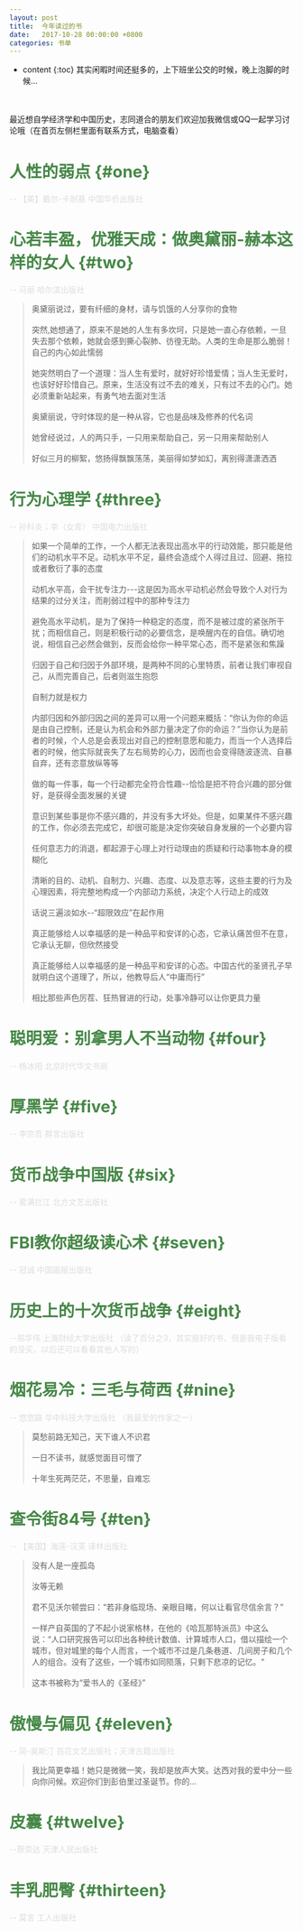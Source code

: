 ```yaml
---
layout: post
title:  今年读过的书
date:   2017-10-28 00:00:00 +0800
categories: 书单
---
```

* content
{:toc}
其实闲暇时间还挺多的，上下班坐公交的时候，晚上泡脚的时候… 
<br/>
<br/>
最近想自学经济学和中国历史，志同道合的朋友们欢迎加我微信或QQ一起学习讨论哦（在首页左侧栏里面有联系方式，电脑查看）
<!-- more -->

人性的弱点			{#one}
====================================
<p class='book-info'> -- 【美】戴尔-卡耐基 中国华侨出版社</p>


心若丰盈，优雅天成：做奥黛丽-赫本这样的女人			{#two}
====================================
<p class='book-info'> -- 马丽 哈尔滨出版社</p>
<blockquote class="margin-top-20">
    <p>
        奥黛丽说过，要有纤细的身材，请与饥饿的人分享你的食物
        <br/><br/>
        突然,她想通了，原来不是她的人生有多坎坷，只是她一直心存依赖，一旦失去那个依赖，她就会感到撕心裂肺、彷徨无助。人类的生命是那么脆弱！自己的内心如此懦弱
        <br/><br/>
        她突然明白了一个道理：当人生有爱时，就好好珍惜爱情；当人生无爱时，也该好好珍惜自己。原来，生活没有过不去的难关，只有过不去的心门。她必须重新站起来，有勇气地去面对生活
        <br/><br/>
        奥黛丽说，守时体现的是一种从容，它也是品味及修养的代名词
        <br/><br/>
        她曾经说过，人的两只手，一只用来帮助自己，另一只用来帮助别人
        <br/><br/>
        好似三月的柳絮，悠扬得飘飘荡荡，美丽得如梦如幻，离别得潇潇洒洒
    </p>
</blockquote>


行为心理学			{#three}
====================================
<p class='book-info'> -- 孙科炎；李（女青） 中国电力出版社</p>
<blockquote class="margin-top-20">
    <p>
        如果一个简单的工作，一个人都无法表现出高水平的行动效能，那只能是他们的动机水平不足。动机水平不足，最终会造成个人得过且过、回避、拖拉或者敷衍了事的态度
        <br/><br/>
        动机水平高，会干扰专注力---这是因为高水平动机必然会导致个人对行为结果的过分关注，而削弱过程中的那种专注力
        <br/><br/>
        避免高水平动机，是为了保持一种稳定的态度，而不是被过度的紧张所干扰；而相信自己，则是积极行动的必要信念，是唤醒内在的自信。确切地说，相信自己必然会做到，反而会给你一种平常心态，而不是紧张和焦躁
        <br/><br/>
        归因于自己和归因于外部环境，是两种不同的心里特质，前者让我们审视自己，从而完善自己，后者则滋生抱怨
        <br/><br/>
        自制力就是权力
        <br/><br/>
        内部归因和外部归因之间的差异可以用一个问题来概括：“你认为你的命运是由自己控制，还是认为机会和外部力量决定了你的命运？”当你认为是前者的时候，个人总是会表现出对自己的控制意愿和能力，而当一个人选择后者的时候，他实际就丧失了左右局势的心力，因而也会变得随波逐流、自暴自弃，还有恣意放纵等等
        <br/><br/>
        做的每一件事，每一个行动都完全符合性趣--恰恰是把不符合兴趣的部分做好，是获得全面发展的关键
        <br/><br/>
        意识到某些事是你不感兴趣的，并没有多大坏处。但是，如果某件不感兴趣的工作，你必须去完成它，却很可能是决定你突破自身发展的一个必要内容
        <br/><br/>
        任何意志力的消退，都起源于心理上对行动理由的质疑和行动事物本身的模糊化
        <br/><br/>
        清晰的目的、动机、自制力、兴趣、态度、以及意志等，这些主要的行为及心理因素，将完整地构成一个内部动力系统，决定个人行动上的成效
        <br/><br/>
        话说三遍淡如水--“超限效应”在起作用
        <br/><br/>
        真正能够给人以幸福感的是一种品平和安详的心态，它承认痛苦但不在意，它承认无聊，但欣然接受
        <br/><br/>
        真正能够给人以幸福感的是一种品平和安详的心态。中国古代的圣贤孔子早就明白这个道理了，所以，他教导后人“中庸而行”
        <br/><br/>
        相比那些声色厉茬、狂热冒进的行动，处事冷静可以让你更具力量
    </p>
</blockquote>


聪明爱：别拿男人不当动物 			{#four}
====================================
<p class='book-info'>-- 杨冰阳 北京时代华文书局</p>


厚黑学			{#five}
====================================
<p class='book-info'>-- 李宗吾 群言出版社</p>


货币战争中国版			{#six}
====================================
<p class='book-info'>-- 雾满拦江 北方文艺出版社</p>


FBI教你超级读心术			{#seven}
====================================
<p class='book-info'>-- 冠诚 中国画报出版社</p>


历史上的十次货币战争			{#eight}
====================================
<p class='book-info'>--郑华伟 上海财经大学出版社 （读了百分之3，其实挺好的书，但是我电子版看的没买，以后还可以看看其他人写的）</p>


烟花易冷：三毛与荷西			{#nine}
====================================
<p class='book-info'>-- 悠悠路  华中科技大学出版社 （我最爱的作家之一）</p>
<blockquote class="margin-top-20">
    <p>
        莫愁前路无知己，天下谁人不识君
        <br/><br/>
        一日不读书，就感觉面目可憎了
        <br/><br/>
        十年生死两茫茫，不思量，自难忘
    </p>
</blockquote>


查令街84号			{#ten}
====================================
<p class='book-info'> -- 【美国】海莲-汉芙  译林出版社</p>
<blockquote class="margin-top-20">
    <p>
        没有人是一座孤岛
        <br/><br/>
        汝等无赖
        <br/><br/>
        君不见沃尔顿尝曰：“若非身临现场、亲眼目睹，何以让看官尽信余言？”
        <br/><br/>
        一样产自英国的了不起小说家格林，在他的《哈瓦那特派员》中这么说：“人口研究报告可以印出各种统计数值、计算城市人口，借以描绘一个城市，但对城里的每个人而言，一个城市不过是几条巷道、几间房子和几个人的组合。没有了这些，一个城市如同陨落，只剩下悲凉的记忆。“
        <br/><br/>
        这本书被称为“爱书人的《圣经》”
    </p>
</blockquote>


傲慢与偏见			{#eleven}
====================================
<p class='book-info'>-- 简-奥斯汀  百花文艺出版社；天津古籍出版社</p>
<blockquote class="margin-top-20">
    <p>
        我比简更幸福！她只是微微一笑，我却是放声大笑。达西对我的爱中分一些向你问候。欢迎你们到彭伯里过圣诞节。你的...
    </p>
</blockquote>


皮囊			{#twelve}
====================================
<p class='book-info'>--蔡崇达  天津人民出版社</p>


丰乳肥臀			{#thirteen}
====================================
<p class='book-info'>-- 莫言 工人出版社</p>

<style>
h1 {
    font-size:1.8rem;
    color:#468847
}
.book-info {
    color:#ddd
}
</style>






